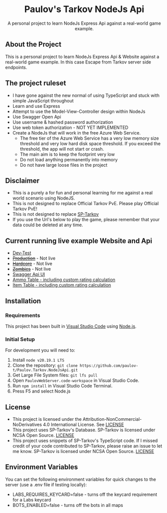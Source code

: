 ﻿<div align="center">
<h1 align="center">Paulov's Tarkov NodeJs Api</h1>

  <p align="center">
	A personal project to learn NodeJs Express Api against a real-world game example.
  </p>

</div>

## About the Project
This is a personal project to learn NodeJs Express Api & Website against a real-world game example. In this case Escape from Tarkov server side endpoints.

## The project ruleset
- I have gone against the new normal of using TypeScript and stuck with simple JavaScript throughout
- Learn and use Express
- Attempt to use the Model-View-Controller design within NodeJs
- Use Swagger Open Api
- Use username & hashed password authorization
- Use web token authorization - NOT YET IMPLEMENTED
- Create a NodeJs that will work in the free Azure Web Service. 
  - The free tier of the Azure Web Service has a very low memory size threshold and very low hard disk space threshold. If you exceed the threshold, the app will not start or crash. 
  - The main aim is to keep the footprint very low 
  - Do not load anything permanently into memory
  - Do not have large loose files in the project
 
## Disclaimer
- This is a purely a for fun and personal learning for me against a real world scenario using NodeJS.
- This is not designed to replace Official Tarkov PvE. Please play Official Tarkov PvE!
- This is not designed to replace [SP-Tarkov](https://github.com/sp-tarkov/server)
- If you use the Url's below to play the game, please remember that your data could be deleted at any time.
  
## Current running live example Website and Api
- [Dev-Test](https://paulovtarkovnodejsapi-dev.azurewebsites.net/)
- ~~[Production](https://paulovtarkovnodejsapi.azurewebsites.net/)~~ - Not live
- ~~[Hardcore](https://paulovtarkovnodejsapi-hc.azurewebsites.net/)~~ - Not live
- ~~[Zombies](https://paulovtarkovnodejsapi-zombies.azurewebsites.net/)~~ - Not live
- [Swagger Api UI](https://paulovtarkovnodejsapi-dev.azurewebsites.net/api-docs)
- [Ammo Table - including custom rating calculation](https://paulovtarkovnodejsapi-dev.azurewebsites.net/ammo)
- [Item Table - including custom rating calculation](https://paulovtarkovnodejsapi-dev.azurewebsites.net/items)
  
## Installation

### Requirements

This project has been built in [Visual Studio Code](https://code.visualstudio.com/) using [Node.js](https://nodejs.org/).

### Initial Setup

For development you will need to:

1. Install `node v20.19.1 LTS`
2. Clone the repository: `git clone https://github.com/paulov-t/Paulov.Tarkov.NodeJsApi.git`
3. Get Large File System files: `git lfs pull`
4. Open `PaulovWebServer.code-workspace` in Visual Studio Code.
5. Run `npm install` in Visual Studio Code Terminal.
6. Press F5 and select Node.js

## License

- This project is licensed under the Attribution-NonCommercial-NoDerivatives 4.0 International License. See [LICENSE](LICENSE.md)
- This project uses SP-Tarkov's Database. SP-Tarkov is licensed under NCSA Open Source. [LICENSE](https://github.com/sp-tarkov/server/blob/master/LICENSE.md)
- This project uses snippets of SP-Tarkov's TypeScript code. If I missed credit of your code contributed to SP-Tarkov, please raise an issue to let me know. SP-Tarkov is licensed under NCSA Open Source. [LICENSE](https://github.com/sp-tarkov/server/blob/master/LICENSE.md)

## Environment Variables
You can set the following environment variables for quick changes to the server (use a .env file if testing locally):
- LABS_REQUIRES_KEYCARD=false - turns off the keycard requirement for a Labs keycard
- BOTS_ENABLED=false - turns off the bots in all maps


<!-- MARKDOWN LINKS & IMAGES -->
[contributors-shield]: https://img.shields.io/github/contributors/paulov-t/Paulov.Tarkov.NodeJsApi.svg?style=for-the-badge

[forks-shield]: https://img.shields.io/github/forks/paulov-t/Paulov.Tarkov.NodeJsApi.svg?style=for-the-badge&color=%234c1

[forks-url]: https://github.com/paulov-t/Paulov.Tarkov.NodeJsApi/network/members

[stars-shield]: https://img.shields.io/github/stars/paulov-t/Paulov.Tarkov.NodeJsApi?style=for-the-badge&color=%234c1

[stars-url]: https://github.com/paulov-t/Paulov.Tarkov.NodeJsApi/stargazers

[downloads-total-shield]: https://img.shields.io/github/downloads/paulov-t/Paulov.Tarkov.NodeJsApi/total?style=for-the-badge

[downloads-latest-shield]: https://img.shields.io/github/downloads/paulov-t/Paulov.Tarkov.NodeJsApi/latest/total?style=for-the-badge

